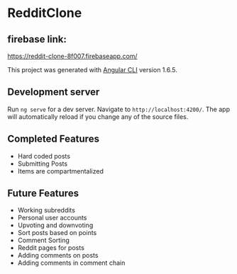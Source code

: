 # RedditClone

## firebase link:
https://reddit-clone-8f007.firebaseapp.com/

This project was generated with [Angular CLI](https://github.com/angular/angular-cli) version 1.6.5.

## Development server

Run `ng serve` for a dev server. Navigate to `http://localhost:4200/`. The app will automatically reload if you change any of the source files.

## Completed Features

<ul>
  <li>Hard coded posts</li>
  <li>Submitting Posts</li>
  <li>Items are compartmentalized</li>
</ul>

## Future Features

<ul>
  <li>Working subreddits</li>
  <li>Personal user accounts</li>
  <li>Upvoting and downvoting</li>
  <li>Sort posts based on points</li>
  <li>Comment Sorting</li>
  <li>Reddit pages for posts</li>
  <li>Adding comments on posts</li>
  <li>Adding comments in comment chain</li>
</ul>
